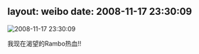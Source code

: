 layout: weibo
date: 2008-11-17 23:30:09
---
<meta name="referrer" content="no-referrer" />

<img src="/images/renren.ico" style="float: left;"/>2008-11-17 23:30:09

我现在渴望的Rambo热血!!


